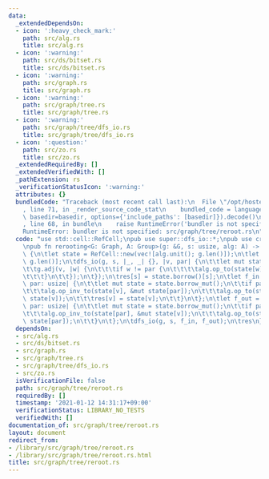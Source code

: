 ```yaml
---
data:
  _extendedDependsOn:
  - icon: ':heavy_check_mark:'
    path: src/alg.rs
    title: src/alg.rs
  - icon: ':warning:'
    path: src/ds/bitset.rs
    title: src/ds/bitset.rs
  - icon: ':warning:'
    path: src/graph.rs
    title: src/graph.rs
  - icon: ':warning:'
    path: src/graph/tree.rs
    title: src/graph/tree.rs
  - icon: ':warning:'
    path: src/graph/tree/dfs_io.rs
    title: src/graph/tree/dfs_io.rs
  - icon: ':question:'
    path: src/zo.rs
    title: src/zo.rs
  _extendedRequiredBy: []
  _extendedVerifiedWith: []
  _pathExtension: rs
  _verificationStatusIcon: ':warning:'
  attributes: {}
  bundledCode: "Traceback (most recent call last):\n  File \"/opt/hostedtoolcache/Python/3.9.1/x64/lib/python3.9/site-packages/onlinejudge_verify/documentation/build.py\"\
    , line 71, in _render_source_code_stat\n    bundled_code = language.bundle(stat.path,\
    \ basedir=basedir, options={'include_paths': [basedir]}).decode()\n  File \"/opt/hostedtoolcache/Python/3.9.1/x64/lib/python3.9/site-packages/onlinejudge_verify/languages/user_defined.py\"\
    , line 68, in bundle\n    raise RuntimeError('bundler is not specified: {}'.format(path.as_posix()))\n\
    RuntimeError: bundler is not specified: src/graph/tree/reroot.rs\n"
  code: "use std::cell::RefCell;\npub use super::dfs_io::*;\npub use crate::alg::*;\n\
    \npub fn rerooting<G: Graph, A: Group>(g: &G, s: usize, alg: A) -> Vec<A::Item>\
    \ {\n\tlet state = RefCell::new(vec![alg.unit(); g.len()]);\n\tlet mut res = vec![alg.unit();\
    \ g.len()];\n\tdfs_io(g, s, |_, _| {}, |v, par| {\n\t\tlet mut state = state.borrow_mut();\n\
    \t\tg.adj(v, |w| {\n\t\t\tif w != par {\n\t\t\t\talg.op_to(state[w], &mut state[v]);\n\
    \t\t\t}\n\t\t});\n\t});\n\tres[s] = state.borrow()[s];\n\tlet f_in = |v: usize,\
    \ par: usize| {\n\t\tlet mut state = state.borrow_mut();\n\t\tif par != !0 {\n\
    \t\t\talg.op_inv_to(state[v], &mut state[par]);\n\t\t\talg.op_to(state[par], &mut\
    \ state[v]);\n\t\t\tres[v] = state[v];\n\t\t}\n\t};\n\tlet f_out = |v: usize,\
    \ par: usize| {\n\t\tlet mut state = state.borrow_mut();\n\t\tif par != !0 {\n\
    \t\t\talg.op_inv_to(state[par], &mut state[v]);\n\t\t\talg.op_to(state[v], &mut\
    \ state[par]);\n\t\t}\n\t};\n\tdfs_io(g, s, f_in, f_out);\n\tres\n}\n"
  dependsOn:
  - src/alg.rs
  - src/ds/bitset.rs
  - src/graph.rs
  - src/graph/tree.rs
  - src/graph/tree/dfs_io.rs
  - src/zo.rs
  isVerificationFile: false
  path: src/graph/tree/reroot.rs
  requiredBy: []
  timestamp: '2021-01-12 14:31:17+09:00'
  verificationStatus: LIBRARY_NO_TESTS
  verifiedWith: []
documentation_of: src/graph/tree/reroot.rs
layout: document
redirect_from:
- /library/src/graph/tree/reroot.rs
- /library/src/graph/tree/reroot.rs.html
title: src/graph/tree/reroot.rs
---
```

